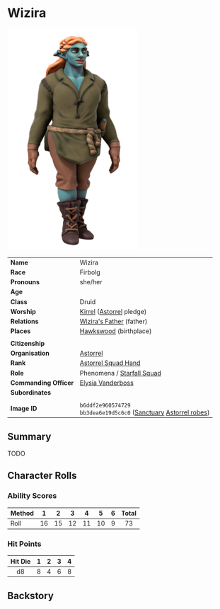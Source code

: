 # Wizira

<img src="https://raw.githubusercontent.com/jesskelsall/astarus-images/main/people/portraits/b6ddf2e960574729.png" height="500" />

|||
| --- | --- |
| **Name** | Wizira | character.3
| **Race** | Firbolg |
| **Pronouns** | she/her |
| **Age** | |
| **Class** | Druid |
| **Worship** | [Kirrel](../gods/deities/kirrel.md) ([Astorrel](../organisations/astorrel/astorrel.md) pledge) |
| **Relations** | [Wizira's Father](wiziras-father.md) (father) |
| **Places** | [Hawkswood](../places/forests/hawkswood.md) (birthplace) |
|||
| **Citizenship** | |
| **Organisation** | [Astorrel](../organisations/astorrel/astorrel.md) |
| **Rank** | [Astorrel Squad Hand](../organisations/astorrel/ranks/astorrel-squad-hand.md) |
| **Role** | Phenomena / [Starfall Squad](../organisations/astorrel/squads/starfall-squad.md) |
| **Commanding Officer** | [Elysia Vanderboss](elysia-vanderboss.md) |
| **Subordinates** | |
|||
| **Image ID** | `b6ddf2e960574729`<br />`bb3dea6e19d5c6c0` ([Sanctuary](../organisations/astorrel/sanctuary.md) [Astorrel robes](../organisations/astorrel/uniforms/astorrel-robes.md)) |

## Summary

TODO

## Character Rolls

### Ability Scores

| Method | 1 | 2 | 3 | 4 | 5 | 6 | Total |
| --- |:---:|:---:|:---:|:---:|:---:|:---:|:---:|
| Roll | 16 | 15 | 12 | 11 | 10 | 9 | 73 |

### Hit Points

| Hit Die | 1 | 2 | 3 | 4 |
|:---:|:---:|:---:|:---:|:---:|
| d8 | 8 | 4 | 6 | 8 |

## Backstory
